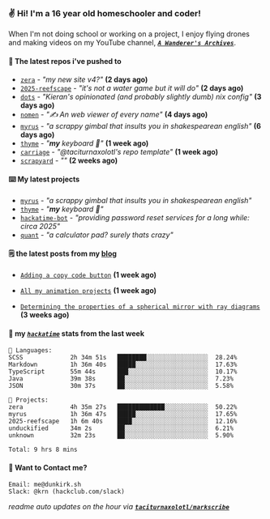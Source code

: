 ### ✌️ Hi! I'm a 16 year old homeschooler and coder!

When I'm not doing school or working on a project, I enjoy flying drones and making videos on my YouTube channel, [**_`A Wanderer's Archives`_**](https://youtube.com/@wanderer.archives).

#### 👷 The latest repos i've pushed to

- [`zera`](https://github.com/taciturnaxolotl/zera) - _"my new site v4?"_ **(2 days ago)**
- [`2025-reefscape`](https://github.com/df1317/2025-reefscape) - _"it's not a water game but it will do"_ **(2 days ago)**
- [`dots`](https://github.com/taciturnaxolotl/dots) - _"Kieran's opinionated (and probably slightly dumb) nix config"_ **(3 days ago)**
- [`nomen`](https://github.com/aramshiva/nomen) - _"✍️ An web viewer of every name"_ **(4 days ago)**
- [`myrus`](https://github.com/taciturnaxolotl/myrus) - _"a scrappy gimbal that insults you in shakespearean english"_ **(6 days ago)**
- [`thyme`](https://github.com/taciturnaxolotl/thyme) - _"**my** keyboard 🫶"_ **(1 week ago)**
- [`carriage`](https://github.com/taciturnaxolotl/carriage) - _"@taciturnaxolotl's repo template"_ **(1 week ago)**
- [`scrapyard`](https://github.com/hackclub/scrapyard) - _""_ **(2 weeks ago)**

#### ⌨️ My latest projects

- [`myrus`](https://github.com/taciturnaxolotl/myrus) - _"a scrappy gimbal that insults you in shakespearean english"_
- [`thyme`](https://github.com/taciturnaxolotl/thyme) - _"**my** keyboard 🫶"_
- [`hackatime-bot`](https://github.com/taciturnaxolotl/hackatime-bot) - _"providing password reset services for a long while: circa 2025"_
- [`quant`](https://github.com/taciturnaxolotl/quant) - _"a calculator pad? surely thats crazy"_

#### 🗒️ the latest posts from my [blog](https://dunkirk.sh)

- [`Adding a copy code button`](https://dunkirk.sh/blog/adding-a-copy-button/) **(1 week ago)**

- [`All my animation projects`](https://dunkirk.sh/blog/my-animations/) **(1 week ago)**

- [`Determining the properties of a spherical mirror with ray diagrams`](https://dunkirk.sh/blog/spherical-ray-diagrams/) **(3 weeks ago)**



#### 📡 my [_`hackatime`_](https://waka.hackclub.com) stats from the last week

```text
💾 Languages:
SCSS             2h 34m 51s   ████████░░░░░░░░░░░░░░░░░  28.24%
Markdown         1h 36m 40s   █████░░░░░░░░░░░░░░░░░░░░  17.63%
TypeScript       55m 44s      ███░░░░░░░░░░░░░░░░░░░░░░  10.17%
Java             39m 38s      ██░░░░░░░░░░░░░░░░░░░░░░░  7.23%
JSON             30m 37s      ██░░░░░░░░░░░░░░░░░░░░░░░  5.58%

💼 Projects:
zera             4h 35m 27s   █████████████░░░░░░░░░░░░  50.22%
myrus            1h 36m 47s   █████░░░░░░░░░░░░░░░░░░░░  17.65%
2025-reefscape   1h 6m 40s    ████░░░░░░░░░░░░░░░░░░░░░  12.16%
unduckified      34m 2s       ██░░░░░░░░░░░░░░░░░░░░░░░  6.21%
unknown          32m 23s      ██░░░░░░░░░░░░░░░░░░░░░░░  5.90%

Total: 9 hrs 8 mins
```

#### 📮 Want to Contact me?

```text
Email: me@dunkirk.sh
Slack: @krn (hackclub.com/slack)
```

_readme auto updates on the hour via [**`taciturnaxolotl/markscribe`**](https://github.com/taciturnaxolotl/markscribe)_
